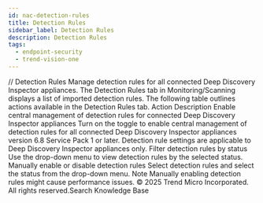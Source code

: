 ```yaml
---
id: nac-detection-rules
title: Detection Rules
sidebar_label: Detection Rules
description: Detection Rules
tags:
  - endpoint-security
  - trend-vision-one
---
```


/*<![CDATA[*/ $('#title').html($('meta[name=map-description]').attr('content')); /*]]>*/ Detection Rules Manage detection rules for all connected Deep Discovery Inspector appliances. The Detection Rules tab in Monitoring/Scanning displays a list of imported detection rules. The following table outlines actions available in the Detection Rules tab. Action Description Enable central management of detection rules for connected Deep Discovery Inspector appliances Turn on the toggle to enable central management of detection rules for all connected Deep Discovery Inspector appliances version 6.8 Service Pack 1 or later. Detection rule settings are applicable to Deep Discovery Inspector appliances only. Filter detection rules by status Use the drop-down menu to view detection rules by the selected status. Manually enable or disable detection rules Select detection rules and select the status from the drop-down menu. Note Manually enabling detection rules might cause performance issues. © 2025 Trend Micro Incorporated. All rights reserved.Search Knowledge Base